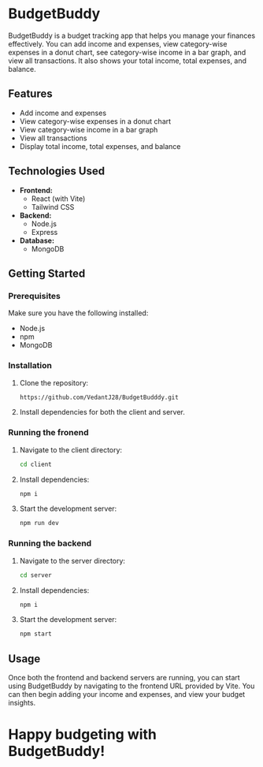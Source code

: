# BudgetBuddy

BudgetBuddy is a budget tracking app that helps you manage your finances effectively. You can add income and expenses, view category-wise expenses in a donut chart, see category-wise income in a bar graph, and view all transactions. It also shows your total income, total expenses, and balance.

## Features

- Add income and expenses
- View category-wise expenses in a donut chart
- View category-wise income in a bar graph
- View all transactions
- Display total income, total expenses, and balance

## Technologies Used

- **Frontend:**
  - React (with Vite)
  - Tailwind CSS
- **Backend:**
  - Node.js
  - Express
- **Database:**
  - MongoDB

## Getting Started

### Prerequisites

Make sure you have the following installed:

- Node.js
- npm
- MongoDB

### Installation

1. Clone the repository:
   ```sh
   https://github.com/VedantJ28/BudgetBudddy.git

2. Install dependencies for both the client and server.

### Running the fronend
1. Navigate to the client directory:
    ```sh
    cd client

2. Install dependencies:
    ```sh
    npm i

3. Start the development server:
    ```sh
    npm run dev

### Running the backend
1. Navigate to the server directory:
    ```sh
    cd server

2. Install dependencies:
    ```sh
    npm i

3. Start the development server:
    ```sh
    npm start

## Usage
Once both the frontend and backend servers are running, you can start using BudgetBuddy by navigating to the frontend URL provided by Vite. You can then begin adding your income and expenses, and view your budget insights.

# Happy budgeting with BudgetBuddy!

